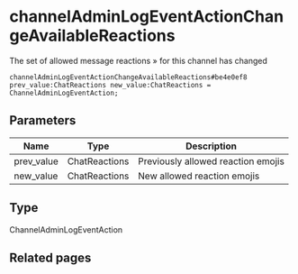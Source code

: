 # channelAdminLogEventActionChangeAvailableReactions
The set of allowed message reactions » for this channel has changed

```
channelAdminLogEventActionChangeAvailableReactions#be4e0ef8 prev_value:ChatReactions new_value:ChatReactions = ChannelAdminLogEventAction;
```

## Parameters
| Name | Type | Description |
| ---- | :----: | ----------- |
| prev_value | ChatReactions | Previously allowed reaction emojis |
| new_value | ChatReactions | New allowed reaction emojis |


## Type
ChannelAdminLogEventAction

## Related pages
